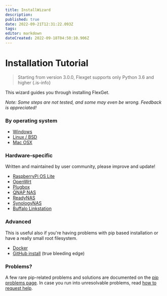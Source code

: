 ```yaml
---
title: InstallWizard
description: 
published: true
date: 2022-09-21T12:31:22.093Z
tags: 
editor: markdown
dateCreated: 2022-09-18T04:50:10.906Z
---
```


# Installation Tutorial
> Starting from version 3.0.0, Flexget supports only Python 3.6 and higher
{.is-info}

This wizard guides you through installing FlexGet.

*Note: Some steps are not tested, and some may even be wrong. Feedback is appreciated!*

### By operating system

 * [Windows](/InstallWizard/Windows)
 * [Linux / BSD](/InstallWizard/Linux)
 * [Mac OSX](/InstallWizard/OSX)

### Hardware-specific

Written and maintained by user community, please improve and update!

 * [RaspberryPi OS Lite](/InstallWizard/RPi4Lite)
 * [OpenWrt](/InstallWizard/OpenWrt)
 * [Plugbox](/InstallWizard/Plugbox)
 * [QNAP NAS](/InstallWizard/QNAP)
 * [ReadyNAS](/InstallWizard/ReadyNAS)
 * [SynologyNAS](/InstallWizard/SynologyNAS)
 * [Buffalo Linkstation](/InstallWizard/BuffaloLinkstation)

### Advanced
This is useful also if you're having problems with pip based installation or have a really small root filesystem.

 * [Docker](/InstallWizard/Docker)
 * [GitHub install](/GitHubInstall) (true bleeding edge)

### Problems?

A few rare pip-related problems and solutions are documented on the [pip problems page](/PipProblems).
In case you run into unresolvable problems, read [how to request help](/NeedHelp).
